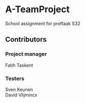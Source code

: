 # A-TeamProject
School assignment for proftaak S32

## Contributors
### Project manager
Fatih Taskent  

### Testers
Sven Keunen  
David Vlijmincx  
